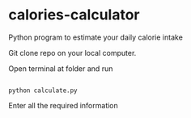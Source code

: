 # calories-calculator
Python program to estimate your daily calorie intake

Git clone repo on your local computer.

Open terminal at folder and run

```

python calculate.py

```

Enter all the required information
